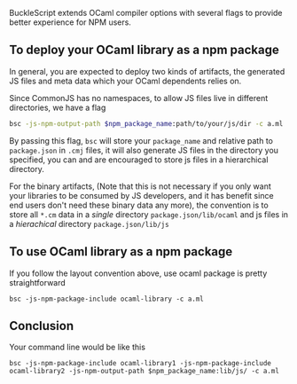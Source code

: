 
BuckleScript extends OCaml compiler options with several flags to
provide better experience for NPM users.

## To deploy your OCaml library as a npm package

In general, you are expected to deploy two kinds of artifacts, the
generated JS files and meta data which your OCaml dependents relies
on.

Since CommonJS has no namespaces, to allow JS files live in different
directories, we have a flag

```sh
bsc -js-npm-output-path $npm_package_name:path/to/your/js/dir -c a.ml
```

By passing this flag, `bsc` will store your `package_name` and
relative path to `package.json` in `.cmj` files, it will also generate
JS files in the directory you specified, you can and are encouraged
to store js files in a hierarchical directory.

For the binary artifacts, (Note that this is not necessary if you only
want your libraries to be consumed by JS developers, and it has
benefit since end users don't need these binary data any more), the
convention
is to store all `*.cm` data in a *single* directory
`package.json/lib/ocaml`
and js files in a *hierachical* directory
`package.json/lib/js`



## To use OCaml library as a npm package

If you follow the layout convention above, use ocaml package is pretty
straightforward

```
bsc -js-npm-package-include ocaml-library -c a.ml
```



## Conclusion

Your command line would be like this

```
bsc -js-npm-package-include ocaml-library1 -js-npm-package-include
ocaml-library2 -js-npm-output-path $npm_package_name:lib/js/ -c a.ml
```
